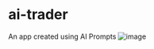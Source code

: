 # ai-trader
An app created using AI Prompts
![image](https://github.com/user-attachments/assets/92e7b47d-a329-4372-9642-76f1582cad17)
